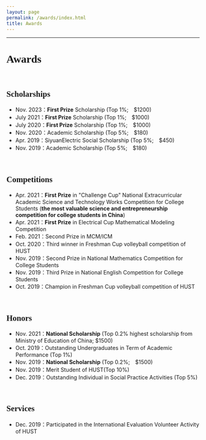 ```yaml
---
layout: page
permalink: /awards/index.html
title: Awards
---
```


--------------------------------------------------------------------
<!--
<style>
html,body {
     width: 100%;
     height: 100%;
     margin: 0;
     padding: 0;
}

body {
    min-width: 1024px;
    min-height: 600px;
    user-select: text; /* Don't select the text while dragging the page with the mouse */
}

#main {
    width: 100%;
    height: 100%;
}
</style>
-->

# <font face="Verdana"> Awards </font><br/>&nbsp;

## <font face="Verdana">Scholarships</font><br/>


- Nov. 2023：**First Prize** Scholarship (Top 1%;&emsp;$1200)
- July 2021：**First Prize** Scholarship (Top 1%;&emsp;$1000)
- July 2020：**First Prize** Scholarship (Top 1%;&emsp;$1000)
- Nov. 2020：Academic Scholarship (Top 5%;&emsp;$180)
- Apr. 2019：SiyuanElectric Social Scholarship (Top 5%;&emsp;$450)
- Nov. 2019：Academic Scholarship (Top 5%;&emsp;$180)

<br/>

## <font face="Verdana">Competitions</font><br/>

- Apr. 2021：**First Prize** in "Challenge Cup" National Extracurricular Academic Science and Technology Works Competition for College Students (**the most valuable science and entrepreneurship competition for college students in China**)
- Apr. 2021：**First Prize** in Electrical Cup Mathematical Modeling Competition
- Feb. 2021：Second Prize in MCM/ICM
- Oct. 2020：Third winner in Freshman Cup volleyball competition of HUST
- Nov. 2019：Second Prize in National Mathematics Competition for College Students
- Nov. 2019：Third Prize in National English Competition for College Students
- Oct. 2019：Champion in Freshman Cup volleyball competition of HUST


<br/>

## <font face="Verdana">Honors</font><br/>

- Nov. 2021：**National Scholarship** (Top 0.2% highest scholarship from Ministry of Education of China; $1500)
- Oct. 2019：Outstanding Undergraduates in Term of Academic Performance (Top 1%)
- Nov. 2019：**National Scholarship** (Top 0.2%;&emsp;$1500)
- Nov. 2019：Merit Student of HUST(Top 10%)
- Dec. 2019：Outstanding Individual in Social Practice Activities (Top 5%)

<br/>

## <font face="Verdana">Services</font><br/>

- Dec. 2019：Participated in the International Evaluation Volunteer Activity of HUST

<br/>